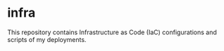 # infra

This repository contains Infrastructure as Code (IaC) configurations and scripts of my deployments.
